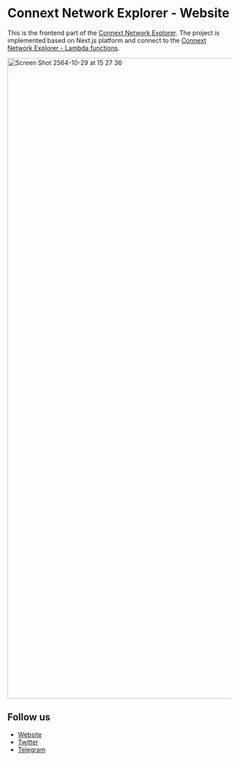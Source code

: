 # Connext Network Explorer - Website
This is the frontend part of the [Connext Network Explorer](https://connextscan.io). The project is implemented based on Next.js platform and connect to the [Connext Network Explorer - Lambda functions](https://github.com/CoinHippo-Labs/connext-network-explorer-lambda).

<img width="1440" alt="Screen Shot 2564-10-29 at 15 27 36" src="https://user-images.githubusercontent.com/87146398/139402496-c5cfb4e2-6e22-46e8-b87d-ab0f41f4ad08.png">

## Follow us
- [Website](https://coinhippo.io)
- [Twitter](https://twitter.com/coinhippoHQ)
- [Telegram](https://t.me/CoinHippoChannel)
